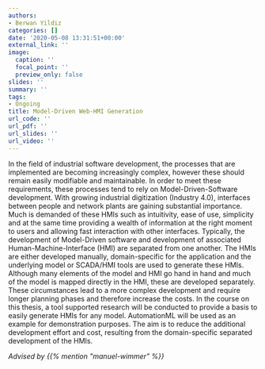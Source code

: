 ```yaml
---
authors:
- Berwan Yildiz
categories: []
date: '2020-05-08 13:31:51+00:00'
external_link: ''
image:
  caption: ''
  focal_point: ''
  preview_only: false
slides: ''
summary: ''
tags:
- Ongoing
title: Model-Driven Web-HMI Generation
url_code: ''
url_pdf: ''
url_slides: ''
url_video: ''
---
```


In the field of industrial software development, the processes that are implemented are becoming increasingly complex, however these should remain easily modifiable and maintainable. In order to meet these requirements, these processes tend to rely on Model-Driven-Software development. With growing industrial digitization (Industry 4.0), interfaces between people and network plants are gaining substantial importance. Much is demanded of these HMIs such as intuitivity, ease of use, simplicity and at the same time providing a wealth of information at the right moment to users and allowing fast interaction with other interfaces. Typically, the development of Model-Driven software and development of associated Human-Machine-Interface (HMI) are separated from one another. The HMIs are either developed manually, domain-specific for the application and the underlying model or SCADA/HMI tools are used to generate these HMIs. Although many elements of the model and HMI go hand in hand and much of the model is mapped directly in the HMI, these are developed separately. These circumstances lead to a more complex development and require longer planning phases and therefore increase the costs. In the course on this thesis, a tool supported research will be conducted to provide a basis to easily generate HMIs for any model. AutomationML will be used as an example for demonstration purposes. The aim is to reduce the additional development effort and cost, resulting from the domain-specific separated development of the HMIs.

*Advised by {{% mention "manuel-wimmer" %}}*